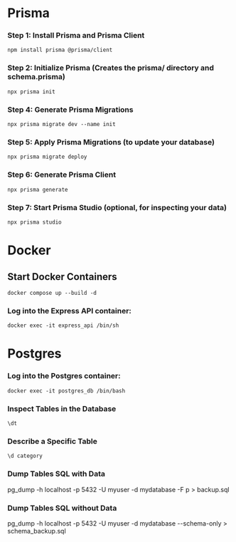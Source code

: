 # Prisma

### Step 1: Install Prisma and Prisma Client

`npm install prisma @prisma/client`

### Step 2: Initialize Prisma (Creates the prisma/ directory and schema.prisma)

`npx prisma init`

### Step 4: Generate Prisma Migrations

`npx prisma migrate dev --name init`

### Step 5: Apply Prisma Migrations (to update your database)

`npx prisma migrate deploy`

### Step 6: Generate Prisma Client

`npx prisma generate`

### Step 7: Start Prisma Studio (optional, for inspecting your data)

`npx prisma studio`

# Docker

## Start Docker Containers

`docker compose up --build -d`

### Log into the Express API container:

`docker exec -it express_api /bin/sh`

# Postgres

### Log into the Postgres container:

`docker exec -it postgres_db /bin/bash`

### Inspect Tables in the Database

`\dt`

### Describe a Specific Table

`\d category`

### Dump Tables SQL with Data

pg_dump -h localhost -p 5432 -U myuser -d mydatabase -F p > backup.sql

### Dump Tables SQL without Data

pg_dump -h localhost -p 5432 -U myuser -d mydatabase --schema-only > schema_backup.sql
